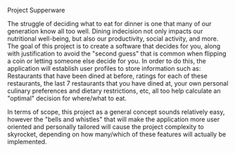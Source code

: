 Project Supperware

The struggle of deciding what to eat for dinner is one that many of our generation know all too well. Dining indecision not only impacts our nutritional well-being, but also our productivity, social activity, and more. The goal of this project is to create a software that decides for you, along with justification to avoid the "second guess" that is common when flipping a coin or letting someone else decide for you. In order to do this, the application will establish user profiles to store information such as: Restaurants that have been dined at before, ratings for each of these restaurants, the last 7 restaurants that you have dined at, your own personal culinary preferences and dietary restrictions, etc, all too help calculate an "optimal" decision for where/what to eat. 

In terms of scope, this project as a general concept sounds relatively easy, however the "bells and whistles" that will make the application more user oriented and personally tailored will cause the project complexity to skyrocket, depending on how many/which of these features will actually be implemented.